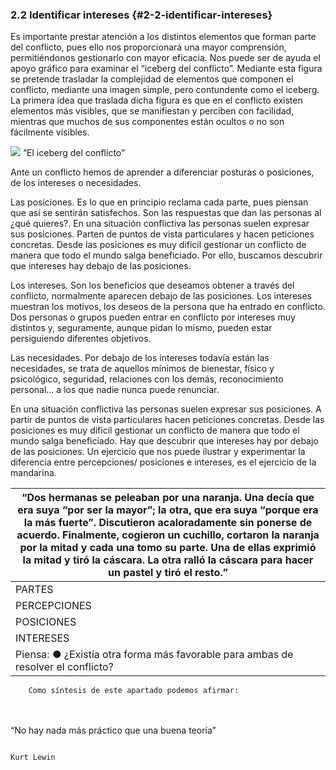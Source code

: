 ### 2.2  Identificar intereses {#2-2-identificar-intereses}

 Es importante prestar atención a los distintos elementos que forman parte del conflicto, pues ello nos proporcionará una mayor comprensión, permitiéndonos gestionarlo con mayor eficacia. Nos puede ser de ayuda el apoyo gráfico para examinar el “iceberg del conflicto”. Mediante esta figura se pretende trasladar la complejidad de elementos que componen el conflicto, mediante una imagen simple, pero contundente como el iceberg. La primera idea que traslada dicha figura es que en el conflicto existen elementos más visibles, que se manifiestan y perciben con facilidad, mientras que muchos de sus componentes están ocultos o no son fácilmente visibles.                                                                      

![](images/image6.jpg)   “El iceberg del conflicto”

Ante un conflicto hemos de aprender a diferenciar posturas o posiciones, de los intereses o necesidades.

Las posiciones. Es lo que en principio reclama cada parte, pues piensan que así se sentirán satisfechos. Son las respuestas que dan las personas al ¿qué quieres?. En una situación conflictiva las personas suelen expresar sus posiciones. Parten de puntos de vista particulares y hacen peticiones concretas. Desde las posiciones es muy difícil gestionar un conflicto de manera que todo el mundo salga beneficiado. Por ello, buscamos descubrir que intereses hay debajo de las posiciones.

Los intereses. Son los beneficios que deseamos obtener a través del conflicto, normalmente aparecen debajo de las posiciones. Los intereses muestran los motivos, los deseos de la persona que ha entrado en conflicto. Dos personas o grupos pueden entrar en conflicto por intereses muy distintos y, seguramente, aunque pidan lo mismo, pueden estar persiguiendo diferentes objetivos.

Las necesidades. Por debajo de los intereses todavía están las necesidades, se trata de aquellos mínimos de bienestar, físico y psicológico, seguridad, relaciones con los demás, reconocimiento personal… a los que nadie nunca puede renunciar.

En una situación conflictiva las personas suelen expresar sus posiciones. A partir de puntos de vista particulares hacen peticiones concretas. Desde las posiciones es muy difícil gestionar un conflicto de manera que todo el mundo salga beneficiado. Hay que descubrir que intereses hay por debajo de las posiciones. Un ejercicio que nos puede ilustrar y experimentar la diferencia entre percepciones/ posiciones e intereses, es el ejercicio de la mandarina.

| “Dos hermanas se peleaban por una naranja. Una decía que era suya “por ser la mayor”; la otra, que era suya “porque era la más fuerte”. Discutieron acaloradamente sin ponerse de acuerdo. Finalmente, cogieron un cuchillo, cortaron la naranja por la mitad y cada una tomo su parte. Una de ellas exprimió la mitad y tiró la cáscara. La otra ralló la cáscara para hacer un pastel y tiró el resto.” |
| --- |
| PARTES  | HERMANA A | HERMANA B |
| PERCEPCIONES |  |  |
| POSICIONES |  |  |
| INTERESES |  |  |
| Piensa:  ● ¿Existía otra forma más favorable para ambas de resolver el conflicto? |

        Como síntesis de este apartado podemos afirmar:

|  |
| --- |

|     |
| --- |

“No hay nada más práctico que una buena teoría”

                                                                                                                                       Kurt Lewin
